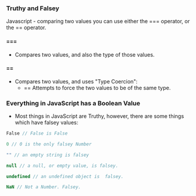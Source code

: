 ### Truthy and Falsey

Javascript - comparing two values you can use either the === operator, or the == operator.

#### ===

* Compares two values, and also the type of those values.

#### ==

* Compares two values, and uses "Type Coercion":
  * == Attempts to force the two values to be of the same type.

### Everything in JavaScript has a Boolean Value

* Most things in JavaScript are Truthy, however, there are some things which have falsey values:

``` javascript
False // False is False

0 // 0 is the only falsey Number

"" // an empty string is falsey

null // a null, or empty value, is falsey.

undefined // an undefined object is  falsey.

NaN // Not a Number. Falsey.
```